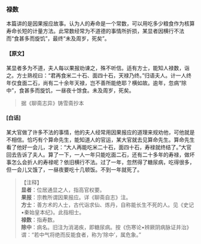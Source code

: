 <script type="text/javascript">
    var head = document.getElementsByTagName('head')[0];
    cssURL = '/public/liao.css';
    linkTag = document.createElement('link');
    linkTag.href = cssURL;
    linkTag.setAttribute('type','text/css');
    linkTag.setAttribute('rel','stylesheet');
    head.appendChild(linkTag);
</script>
### 禄数

本篇讲的是因果报应故事。认为人的寿命是一个常数，可以用吃多少粮食作为核算寿命长短的计量方法。此常数经常为不道德的事情所折损，某显者因横行不法而“食甚多而旋饥”，最终“未及周岁，死矣”。

#### 【原文】
<section>
某显者多为不道，夫人每以果报劝谏之，殊不听信。适有方士，能知人禄数，诣之。方士熟视曰：“君再食米二十石、面四十石，天禄乃终。”归语夫人。计一人终年仅食面二石，尚有二十余年天禄，岂不善所能绝耶？横如故。逾年，忽病“除中”，食甚多而旋饥，一昼夜十馀食。未及周岁，死矣。

</section>

> 据《聊斋志异》铸雪斋抄本

#### [白话]
<aside>

某大官做了许多不法的事情，他的夫人经常用因果报应的道理来规劝他，可他就是不相信。恰巧有个算命先生，能知道人的官运，某大官就去见算命先生。算命先生看了他好一会儿，才说：“大人再能吃米二十石，面四十石，寿禄就终结了。”大官回去告诉了夫人。算了一下，一人一年只能吃面二石，还有二十多年的寿禄，做坏事怎么会折人的寿禄呢？依旧横行不法。过了一年，忽然得了糖尿病，吃得很多，但一会儿又饿了，一昼夜要吃十几顿饭。不到一年就死了。

</aside>

> 【注释】  
<b>显者</b>：位居通显之人，指高官权要。  
<b>果报</b>：宗教所谓因果报应。详《聊斋自志》注。  
<b>方士</b>：善方术的人士，古代诣求仙、炼丹，自称能长生不死的人。见《史记•秦始皇本纪》。此指相士。  
<b>禄数</b>：指寿数。  
<b>除中</b>：病名。旧注为消渴疾，即糖尿病。按《伤寒论•辨厥阴病脉证并治》谓：“若中气将绝而反能食者，称为‘除中’，属危象。”  

